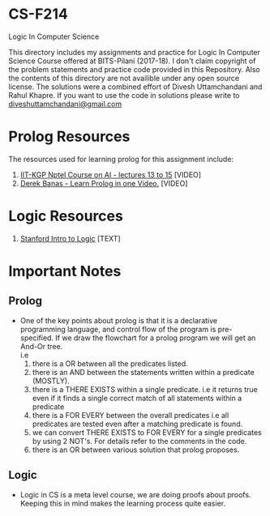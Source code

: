 # CS-F214
Logic In Computer Science

This directory includes my assignments and practice for Logic In Computer Science Course offered at BITS-Pilani (2017-18).
I don't claim copyright of the problem statements and practice code provided in this Repository. Also the contents of this directory are not availible under any open source license. The solutions were a combined effort of Divesh Uttamchandani and Rahul Khapre. If you want to use the code in solutions please write to diveshuttamchandani@gmail.com

# Prolog Resources
The resources used for learning prolog for this assignment include:  
1. [IIT-KGP Nptel Course on AI - lectures 13 to 15](https://www.youtube.com/watch?v=jySpg72Vbc4) \[VIDEO]
2. [Derek Banas - Learn Prolog in one Video.](https://www.youtube.com/watch?v=SykxWpFwMGs) \[VIDEO]

# Logic Resources
1. [Stanford Intro to Logic](http://intrologic.stanford.edu/lessons/lessons.html) \[TEXT]

# Important Notes
## Prolog
- One of the key points about prolog is that it is a declarative programming language, and control flow of the program is pre-specified. If we draw the flowchart for a prolog program we will get an And-Or tree.  
i.e
  1. there is a OR between all the predicates listed.
  2. there is an AND between the statements written within a predicate (MOSTLY).
  3. there is a THERE EXISTS within a single predicate. i.e it returns true even if it finds a single correct match of all statements within a predicate
  4. there is a FOR EVERY between the overall predicates i.e all predicates are tested even after a matching predicate is found.
  5. we can convert THERE EXISTS to FOR EVERY for a single predicates by using 2 NOT's. For details refer to the comments in the code.
  6. there is an OR between various solution that prolog proposes.

## Logic
- Logic in CS is a meta level course, we are doing proofs about proofs. Keeping this in mind makes the learning process quite easier.
